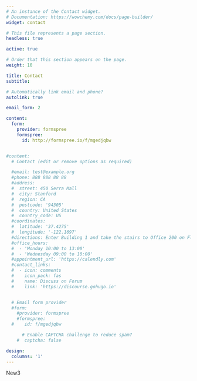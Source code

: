 ```yaml
---
# An instance of the Contact widget.
# Documentation: https://wowchemy.com/docs/page-builder/
widget: contact

# This file represents a page section.
headless: true

active: true

# Order that this section appears on the page.
weight: 10

title: Contact
subtitle:

# Automatically link email and phone?
autolink: true

email_form: 2

content:
  form:
    provider: formspree
    formspree:
      id: http://formspree.io/f/mgedjqbw


#content:
  # Contact (edit or remove options as required)

  #email: test@example.org
  #phone: 888 888 88 88
  #address:
  #  street: 450 Serra Mall
  #  city: Stanford
  #  region: CA
  #  postcode: '94305'
  #  country: United States
  #  country_code: US
  #coordinates:
  #  latitude: '37.4275'
  #  longitude: '-122.1697'
  #directions: Enter Building 1 and take the stairs to Office 200 on Floor 2
  #office_hours:
  #  - 'Monday 10:00 to 13:00'
  #  - 'Wednesday 09:00 to 10:00'
  #appointment_url: 'https://calendly.com'
  #contact_links:
  #  - icon: comments
  #    icon_pack: fas
  #    name: Discuss on Forum
  #    link: 'https://discourse.gohugo.io'


  # Email form provider
  #form:
    #provider: formspree
    #formspree:
  #    id: f/mgedjqbw

      # Enable CAPTCHA challenge to reduce spam?
    #  captcha: false

design:
  columns: '1'
---
```

New3
